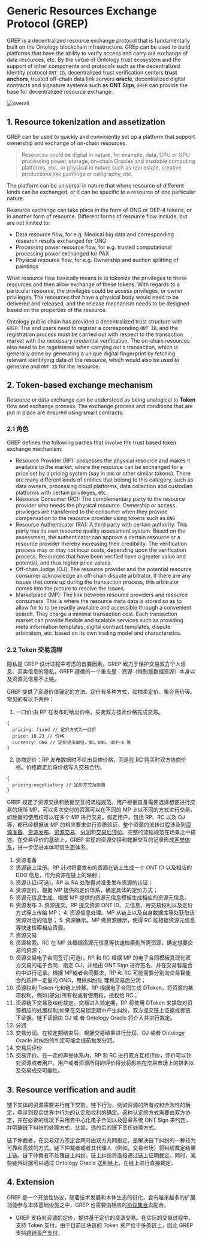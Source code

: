 # Generic Resources Exchange Protocol (GREP)

GREP is a decentralized resource exchange protocol that is fundamentally built on the Ontology blockchain infrastructure. GREp can be used to build platforms that have the ability to verify access and carry out exchange of data resources, etc. By the virtue of Ontology trust ecosystem and the support of other components and protocols such as the decentralized identity protocol `ONT ID`, decentralized trust verification centers **trust anchors**, trusted off-chain data link servers **oracle**, decentralized digital contracts and signature systems such as **ONT Sign**, `GREP` can provide the base for decentralized resource exchange.

![overall](../res/overall.png)

## 1. Resource tokenization and assetization

GREP can be used to quickly and conviniently set up a platform that support ownership and exchange of on-chain resources.

> Resources could be digital in nature, for example, data, CPU or GPU processing power, storage, on-chain Oracles and trustable computing platforms, etc., or  physical in nature such as real estate, creative productions like paintings or calligraphy, etc.

The platform can be universal in nature that where resource of different kinds can be exchanged, or it can be specific to a resource of one particular nature.

Resource exchange can take place in the form of ONG or OEP-4 tokens, or in another form of resource. Different forms of resource flow include, but are not limited to:

- Data resource flow, for e.g. Medical big data and corresponding research results exchanged for ONG
- Processing power resource flow, for e.g. trusted computational processing power exchanged for PAX
- Physical resource flow, for e.g. Ownership and auction splitting of paintings

What resource flow basically means is to tokenize the privileges to these resources and then allow exchange of these tokens. With regards to a particular resource, the privileges could be access privileges, or owner privileges. The resources that have a physical body would need to be delivered and released, and the release mechanism needs to be designed based on the properties of the resource.

Ontology public chain has provided a decentralized trust structure with `GREP`. The end users need to register a corresponding `ONT ID`, and the registration process must be carried out with respect to the transaction market with the necessary credential verification. The on-chain resources also need to be regeistered when carrying out a transaction, which is generally done by generating a unique digital fingerprint by fetching relevant identifying data of the resource, which would also be used to generate and `ONT ID` for the resource.

## 2. Token-based exchange mechanism

Resource or data exchange can be understood as being analogical to **Token** flow and exchange process. The exchange process and conditions that are put in place are ensured using smart contracts. 

### 2.1 角色

GREP defines the following parties that involve the trust based token exchange mechanism:

- Resource Provider (RP): possesses the physical resource and makes it available to the market, where the resource can be exchanged for a price set by a pricing system (say in `ONG` or other similar tokens). There are many different kinds of entities that belong to this category, such as data owners, processing cloud platforms, data collection and custodian platforms with certain privileges, etc.
- Resource Consumer (RC): The complementary party to the resource provider who needs the physical resource. Ownership or access privileges are transferred to the consumer when they provide compensation to the resource provider using tokens such as `ONG`
- Resource Authenticator (RA): A third party with certain authority. This party has its own resource quality assessment system. Based on the assessment, the authenticator can approve a certain resource or a resource provider thereby increasing their credibility. The verification process may or may not incur costs, depending upon the verification process. Resources that have been verified have a greater value and potential, and thus higher price values.
- Off-chan Judge (OJ): The resource provider and the potential resource consumer acknowledge an off-chain dispute arbitrator. If there are any issues that come up during the transaction process, this arbitrator comes into the picture to resolve the issues.
- Marketplace (MP): The link between resource providers and resource consumers. This is where the resource meta data is stored so as to allow for to to be readily available and accessible through a convenient search. They charge a minimal transaction cost. Each transaction market can provide flexible and scalable services such as providing meta information templates, digital contract templates, dispute arbitration, etc. based on its own trading model and characterstics.

### 2.2 Token 交易流程

隐私是 GREP 设计过程中考虑的首要因素。GREP 致力于保护交易双方个人信息、买卖信息的隐私。GREP 遵循的一个重点是：资源（特别是数据资源）本身以及资源元信息不上链。

GREP 提供了资源价值锚定的方法。定价有多种方式，如拍卖定价、集合竞价等。常见的有以下两种：

1. 一口价:由 RP 在发布时给出价格，买卖双方按此价格完成交易。 
```
{
  pricing: fixed // 定价方式为一口价
  price: 10.23 // 价格
  currency: ONG // 定价货币单位，如，ONG、OEP-4 等
} 
```
2. 协商定价：RP 发布数据时不给出具体价格，而是在 RC 购买时双方协商价格。价格商定后将价格写入交易合约。
```
{
  pricing:negotiatory // 定价方式为协商
}
```

GREP 规定了资源交换和数据交互的流程规范。用户根据自身需要选择想要进行交易的场所 MP。可以多次交付的资源可以在不同的 MP 上以不同的方式进行交易，如数据的使用权可以在多个 MP 进行交易。假定用户，包括 RP、RC 以及 OJ 等，都已经根据该 MP 的相应要求进行资质验证。整个资源的流转过程涉及到[资源准备](../../business/scenarios/resource-preparation.md)、[资源发布](../../business/scenarios/resource-publish.md)、[资源交易](../../business/scenarios/resource-transaction.md)、[分润](../../business/scenarios/resource-incentive-share.md)和[交易后评价](../../business/scenarios/tx-evaluation.md)。完整的流程规范在场景之中描述。在交易评价的基础上，GREP 实现的资源交换和数据交互的记录形成[声誉体系](../resource-audit/reputation-score.md)，进一步促进本体可信生态体系。

1. 资源准备
  1. 资源链上注册。RP 针对将要发布的资源在链上生成一个 ONT ID 以及相应的 DDO 信息，作为资源在链上的映射；
  2. 资源认证(可选)。RP 从 RA 处取得对准备发布资源的认证；
  3. 资源定价。根据 MP 提供的定价体系，确定具体的定价方式；
  4. 资源元信息生成。根据 MP 提供的资源元信息模板生成相应的资源元信息。
2. 资源发布
   3. 资源提交。RP 提交资源 ONT ID、元信息、待交易权利以及定价方式等上传给 MP；
   4. 资源信息处理。MP 从链上以及自身数据库等处获取该资源对应的信息；
   5. 资源展示。MP 做资源展示，使得 RC 能根据资源元信息等快速检索相应资源。
3. 资源交易
  1. 资源检索。RC 在 MP 处根据资源元信息等快速检索到所需资源，确定想要交易的资源；
  2. 资源交易电子合同签订(可选)。RP 和 RC 根据 MP 的电子合同模板具现化双方交易的电子合同，指定 OJ，并经由 ONT Sign 进行签名，并在交易智能合约中进行记录。根据 MP或者合同要求，RP 和 RC 可能需要分别向交易智能合约质押一定量的 ONG，用做纠纷处 理和交易后分润；
  3. 资源权利 Token 化和链上转移。RP 根据电子合同生成 DToken，将资源的某项权利，例如(部分)所有权或者使用权，授权给 RC；
  4. 资源链下交易及纠纷裁定。交易进入锁定期，RP 将使用 DToken 来换取对资源相应的处置权利;如果在交易锁定期中产生纠纷，双方提交链上证据或者链下证据。链下证据由 OJ 或 者 Ontology Oracle 将介入并进行裁定。
4. 分润
  1. 交易分润。在锁定期结束后，根据交易结果进行分润。OJ 或者 Ontology Oracle 对纠纷的判定可能会提前触发分润。
5. 交易后评价
  1. 交易评价。在一定的声誉体系内，RP 和 RC 进行双方互相评价，评价可以针对资源或者用户。用户或者资源所得的评价得分将影响在交易市场上的排名以及交易成交可能性。

## 3. Resource verification and audit

链下实体的资源需要进行链下交割。链下行为，例如资源的所有权和合法性的确定，牵涉到现实世界中行为的认定和权利的确定。这种认定的方式需要由双方协定，并在必要的情况下采用去中心化电子合同以及签章系统 ONT Sign 来约定，并明确链下纠纷的处理方式，比如，违约后的链下责任处理方式。

链下仲裁者，在交易双方签定合同时由双方共同指定，是解决链下纠纷的一种较为可靠和高效的方式。链下仲裁者或者其代理人（例如，交易市场）将纠纷裁定结果上链。链下仲裁者不处理链上纠纷，链上纠纷将直接通过链上证明裁定。同时，某些链外证据可以通过 Ontology Oracle 送到链上，在链上进行直接裁定。

## 4. Extension

GREP 是一个开放性协议，随着技术发展和本体生态的衍化，会有越来越多的扩展功能参与本体基础设施之中，GREP 也需要由相应的[协议集合](../extensions/README.md)去配合。

- GREP 支持对资源的定价，提供基于定价的资源交易。在实际的交易过程中，支持 Token 支付。由于目前区块链的 Token 资产位于多条链上，因此 GREP 支持[跨链资产支付](../extensions/cross-chain/README.md)。
